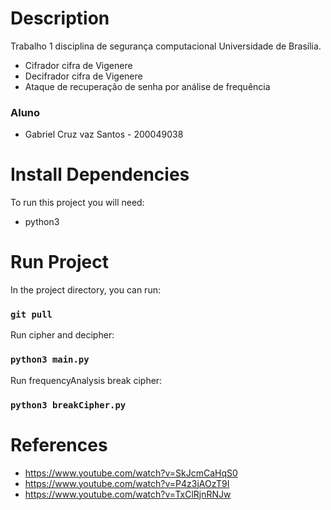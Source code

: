# Description

Trabalho 1 disciplina de segurança computacional Universidade de Brasília.

- Cifrador cifra de Vigenere
- Decifrador cifra de Vigenere
- Ataque de recuperação de senha por análise de frequência

### Aluno

- Gabriel Cruz vaz Santos - 200049038

# Install Dependencies

To run this project you will need:

- python3

# Run Project

In the project directory, you can run:

### `git pull`

Run cipher and decipher:

### `python3 main.py`

Run frequencyAnalysis break cipher:

### `python3 breakCipher.py`

# References

- https://www.youtube.com/watch?v=SkJcmCaHqS0
- https://www.youtube.com/watch?v=P4z3jAOzT9I
- https://www.youtube.com/watch?v=TxClRjnRNJw
